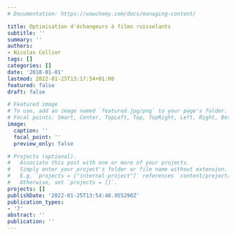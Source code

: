 ```yaml
---
# Documentation: https://wowchemy.com/docs/managing-content/

title: Optimisation d'échangeurs à films ruisselants
subtitle: ''
summary: ''
authors:
- Nicolas Cellier
tags: []
categories: []
date: '2018-01-01'
lastmod: 2022-01-25T13:17:54+01:00
featured: false
draft: false

# Featured image
# To use, add an image named `featured.jpg/png` to your page's folder.
# Focal points: Smart, Center, TopLeft, Top, TopRight, Left, Right, BottomLeft, Bottom, BottomRight.
image:
  caption: ''
  focal_point: ''
  preview_only: false

# Projects (optional).
#   Associate this post with one or more of your projects.
#   Simply enter your project's folder or file name without extension.
#   E.g. `projects = ["internal-project"]` references `content/project/deep-learning/index.md`.
#   Otherwise, set `projects = []`.
projects: []
publishDate: '2022-01-25T13:54:48.955290Z'
publication_types:
- '7'
abstract: ''
publication: ''
---
```

